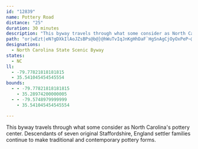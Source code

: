 ```yaml
---
id: "12839"
name: Pottery Road
distance: "25"
duration: 30 minutes
description: "This byway travels through what some consider as North Carolina's pottery center. Descendants of seven original Staffordshire, England settler families continue to make traditional and contemporary pottery forms."
path: "or|wEzt|eN?gDXkIlAoJZsBPs@b@}@hWuTvIqJnKgHhDaF`HgSnAgCjOyOxPeP~@kA`AkBvI}XnEcPX{Ch@iThAuDvSse@nTi}@bCaGhQwUjHgJpPgL~AsA~JyGdKmHp@s@zGmEzHyFrDuEtMcSxV_a@~A_E|C}JpG{Td@qAtJy[n@mC|F_d@TwAr@aCrAaCdI{L^}@fGwJfJsNvKuQnAcB|@yBRmBTsJb@_]^sRHuAzbAquFhBiJ~AmDpW_e@tp@amAbFkKbPg^~BgEx@y@z@k@nLgFbB_@`Gk@|DeA`PcIdL{JpWzIzAgHpAsAdg@oPrUaLrB_BbGcGpAw@f]mF~MSvWwAhBg@~T{IvAQpAPpAl@jKzJtBjAlUzHzYnKhVfRlDxBtRhKdHfInOjR`AbAxAfAfCdAxAZ~BPxMM|@D|[tIlBJjPMhCQlBe@z\\oO`E_AtCMtOFj^VlAFrA^bAf@zPxL|z@rk@vFtH`Vx]zBzC`BhBhB`BfHlFfo@lg@bAj@rBr@hAJbh@l@lDCbBOhRaEbCBbBd@z@h@j\\d\\fWp^nBhAdb@~NlBxAjYnk@"
designations:
  - North Carolina State Scenic Byway
states:
  - NC
ll:
  - -79.77821818181815
  - 35.541045454545554
bounds:
  - - -79.77821818181815
    - 35.28974200000005
  - - -79.5748979999999
    - 35.541045454545554

---
```


This byway travels through what some consider as North Carolina's pottery center. Descendants of seven original Staffordshire, England settler families continue to make traditional and contemporary pottery forms.

